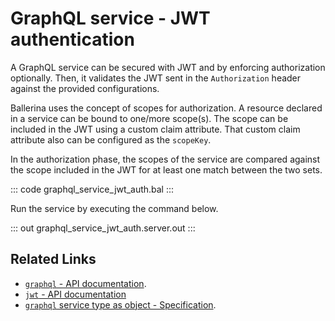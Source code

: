 # GraphQL service - JWT authentication

A GraphQL service can be secured with JWT and by enforcing authorization optionally. Then, it validates the JWT sent in the `Authorization` header against the provided configurations.

Ballerina uses the concept of scopes for authorization. A resource declared in a service can be bound to one/more scope(s). The scope can be included in the JWT using a custom claim attribute. That custom claim attribute also can be configured as the `scopeKey`.

In the authorization phase, the scopes of the service are compared against the scope included in the JWT for at least one match between the two sets.

::: code graphql_service_jwt_auth.bal :::

Run the service by executing the command below.

::: out graphql_service_jwt_auth.server.out :::

## Related Links
- [`graphql` - API documentation](https://lib.ballerina.io/ballerina/graphql/latest).
- [`jwt` - API documentation](https://lib.ballerina.io/ballerina/jwt/latest/)
- [`graphql` service type as object - Specification](/spec/graphql/#11113-jwt-authentication).
